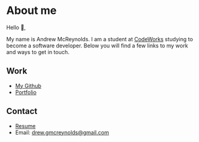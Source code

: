 # About me

Hello 👋,

My name is Andrew McReynolds. I am a student at [CodeWorks](https://boisecodeworks.com) studying to become a software developer. Below you will find a few links to my work and ways to get in touch. 

## Work
  - [My Github](https://github.com/drewmcreynolds)
  - [Portfolio](https://drewmcreynolds.github.io/)
## Contact
  - [Resume](https://drewmcreynolds.github.io/resume)
  - Email: drew.gmcreynolds@gmail.com
  